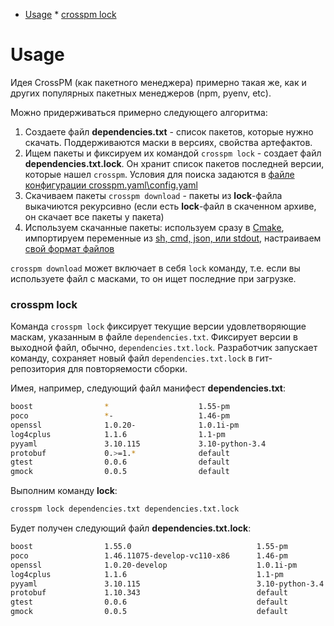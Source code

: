 <!--ts-->
   * [Usage](./docs/usage/USAGE.md#usage)
         * [crosspm lock](./docs/usage/USAGE.md#crosspm-lock)

<!-- Added by: aburov, at: 2019-01-16T16:33+07:00 -->

<!--te-->
Usage
=======
Идея CrossPM (как пакетного менеджера) примерно такая же, как и других популярных пакетных менеджеров (npm, pyenv, etc). 

Можно придерживаться примерно следующего алгоритма:
1. Создаете файл **dependencies.txt** - список пакетов, которые нужно скачать. Поддерживаются маски в версиях, свойства артефактов.
2. Ищем пакеты и фиксируем их командой `crosspm lock` - создает файл **dependencies.txt.lock**. Он хранит список пакетов последней версии, которые нашел `crosspm`. Условия для поиска задаются в [файле конфигурации crosspm.yaml\config.yaml](../config/CONFIG)
3. Скачиваем пакеты `crosspm download` - пакеты из **lock**-файла выкачиются рекурсивно (если есть **lock**-файл в скаченном архиве, он скачает все пакеты у пакета)
4. Используем скачанные пакеты: используем сразу в [Cmake](../usage/USAGE-CMAKE), импортируем переменные из [sh, cmd, json, или stdout](../config/OUTPUT), настраиваем [свой формат файлов](../config/output-template.md)

`crosspm download` может включает в себя `lock` команду, т.е. если вы используете файл с масками, то он ищет последние при загрузке.

### crosspm lock
Команда `crosspm lock` фиксирует текущие версии удовлетворяющие маскам, указанным в файле `dependencies.txt`. Фиксирует версии в выходной файл, обычно, `dependencies.txt.lock`.
Разработчик запускает команду, сохраняет новый файл `dependencies.txt.lock` в гит-репозитория для повторяемости сборки.

Имея, например, следующий файл манифест **dependencies.txt**:
```bash
boost                *                    1.55-pm
poco                 *-                   1.46-pm
openssl              1.0.20-              1.0.1i-pm
log4cplus            1.1.6                1.1-pm
pyyaml               3.10.115             3.10-python-3.4
protobuf             0.>=1.*              default
gtest                0.0.6                default
gmock                0.0.5                default
```
Выполним команду **lock**:
```bash
crosspm lock dependencies.txt dependencies.txt.lock
```
Будет получен следующий файл **dependencies.txt.lock**:
```bash
boost                1.55.0                            1.55-pm
poco                 1.46.11075-develop-vc110-x86      1.46-pm
openssl              1.0.20-develop                    1.0.1i-pm
log4cplus            1.1.6                             1.1-pm
pyyaml               3.10.115                          3.10-python-3.4
protobuf             1.10.343                          default
gtest                0.0.6                             default
gmock                0.0.5                             default
```
